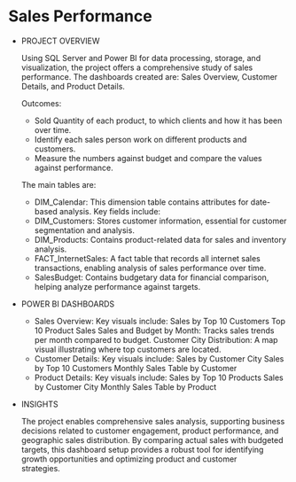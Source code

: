 # Sales Performance
- PROJECT OVERVIEW

  Using SQL Server and Power BI for data processing, storage, and visualization, the project offers a comprehensive study of sales performance. The dashboards created are:    Sales Overview, Customer Details, and Product Details.

  Outcomes:
    * Sold Quantity of each product, to which clients and how it has been over time.
    * Identify each sales person work on different products and customers.
    * Measure the numbers against budget and compare the values against performance.
  
  The main tables are:
    
    * DIM_Calendar: This dimension table contains attributes for date-based analysis. Key fields include:
    * DIM_Customers: Stores customer information, essential for customer segmentation and analysis. 
    * DIM_Products: Contains product-related data for sales and inventory analysis.
    * FACT_InternetSales: A fact table that records all internet sales transactions, enabling analysis of sales performance over time. 
    * SalesBudget: Contains budgetary data for financial comparison, helping analyze performance against targets. 

- POWER BI DASHBOARDS
   * Sales Overview:
    Key visuals include:
      Sales by Top 10 Customers
      Top 10 Product Sales
      Sales and Budget by Month: Tracks sales trends per month compared to budget.
      Customer City Distribution: A map visual illustrating where top customers are located.
   * Customer Details:
    Key visuals include:
      Sales by Customer City
      Sales by Top 10 Customers
      Monthly Sales Table by Customer
   * Product Details:
    Key visuals include:
      Sales by Top 10 Products
      Sales by Customer City
      Monthly Sales Table by Product

- INSIGHTS

  The project enables comprehensive sales analysis, supporting business decisions related to customer engagement, product performance, and geographic sales distribution. By   comparing actual sales with budgeted targets, this dashboard setup provides a robust tool for identifying growth opportunities and optimizing product and customer       
  strategies.
